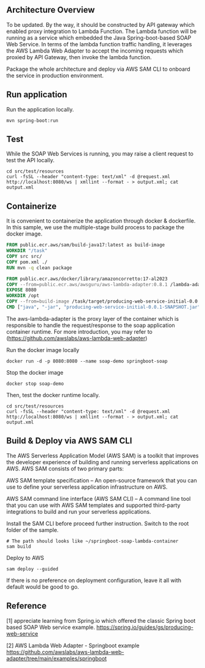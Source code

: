 

## Architecture Overview

To be updated.
By the way, it should be constructed by API gateway which enabled proxy integration to Lambda Function.
The Lambda function will be running as a service which embedded the Java Spring-boot-based SOAP Web Service. 
In terms of the lambda function traffic handling, it leverages the AWS Lambda Web Adapter to accept the incoming requests which proxied by API Gateway, then invoke the lambda function.

Package the whole architecture and deploy via AWS SAM CLI to onboard the service in production environment.

## Run application
Run the application locally.
```shell
mvn spring-boot:run
```

## Test

While the SOAP Web Services is running, you may raise a client request to test the API locally.

```shell
cd src/test/resources
curl -fsSL --header "content-type: text/xml" -d @request.xml http://localhost:8080/ws | xmllint --format - > output.xml; cat output.xml
```
## Containerize

It is convenient to containerize the application through docker & dockerfile.
In this sample, we use the multiple-stage build process to package the docker image.

```dockerfile
FROM public.ecr.aws/sam/build-java17:latest as build-image
WORKDIR "/task"
COPY src src/
COPY pom.xml ./
RUN mvn -q clean package

FROM public.ecr.aws/docker/library/amazoncorretto:17-al2023
COPY --from=public.ecr.aws/awsguru/aws-lambda-adapter:0.8.1 /lambda-adapter /opt/extensions/lambda-adapter
EXPOSE 8080
WORKDIR /opt
COPY --from=build-image /task/target/producing-web-service-initial-0.0.1-SNAPSHOT.jar /opt
CMD ["java", "-jar", "producing-web-service-initial-0.0.1-SNAPSHOT.jar"]

```
The aws-lambda-adapter is the proxy layer of the container
which is responsible to handle the request/response to the soap application container runtime.
For more introduction, you may refer to (https://github.com/awslabs/aws-lambda-web-adapter)

Run the docker image locally

```shell
docker run -d -p 8080:8080 --name soap-demo springboot-soap

```
Stop the docker image
```shell
docker stop soap-demo
```
Then, test the docker runtime locally.

```shell
cd src/test/resources
curl -fsSL --header "content-type: text/xml" -d @request.xml http://localhost:8080/ws | xmllint --format - > output.xml; cat output.xml
```
## Build & Deploy via AWS SAM CLI

The AWS Serverless Application Model (AWS SAM) is a toolkit that improves the developer experience of building and running serverless applications on AWS. AWS SAM consists of two primary parts:

AWS SAM template specification – An open-source framework that you can use to define your serverless application infrastructure on AWS.

AWS SAM command line interface (AWS SAM CLI) – A command line tool that you can use with AWS SAM templates and supported third-party integrations to build and run your serverless applications.

Install the SAM CLI before proceed further instruction. Switch to the root folder of the sample.

```shell
# The path should looks like ~/springboot-soap-lambda-container
sam build

```

Deploy to AWS 

```shell
sam deploy --guided
```
If there is no preference on deployment configuration, leave it all with default would be good to go.

## Reference

[1] appreciate learning from Spring.io which offered the classic Spring boot based SOAP Web service example.
https://spring.io/guides/gs/producing-web-service

[2] AWS Lambda Web Adapter - Springboot example
https://github.com/awslabs/aws-lambda-web-adapter/tree/main/examples/springboot

